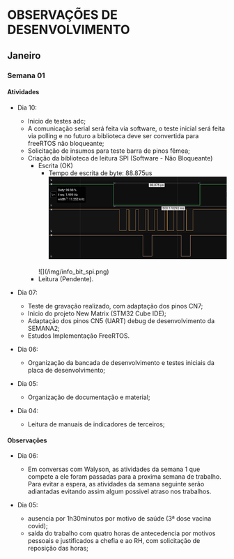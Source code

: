 # OBSERVAÇÕES DE DESENVOLVIMENTO

## Janeiro
### Semana 01
#### Atividades 

- Dia 10:
    - Inicio de testes adc;
    - A comunicação serial será feita via software, o teste inicial será feita via polling e no futuro a biblioteca deve ser convertida para freeRTOS não bloqueante; 
    - Solicitação de insumos para teste barra de pinos fêmea;
    - Criação da biblioteca de leitura SPI (Software - Não Bloqueante) 
        - Escrita (OK)
            - Tempo de escrita de byte: 88.875us
            ![](/img/time_byte_spi_write.png)
            <br>            
            ![](/img/info_bit_spi.png)
            <br>
        - Leitura (Pendente).

- Dia 07:
    - Teste de gravação realizado, com adaptação dos pinos CN7;
    - Inicio do projeto New Matrix (STM32 Cube IDE); 
    - Adaptação dos pinos CN5 (UART) debug de desenvolvimento da SEMANA2;
    - Estudos Implementação FreeRTOS.
- Dia 06:
    - Organização da bancada de desenvolvimento e testes iniciais da placa de desenvolvimento;
- Dia 05: 
    - Organização de documentação e material;
- Dia 04: 
    - Leitura de manuais de indicadores de terceiros;

#### Observações

- Dia 06: 
    - Em conversas com Walyson, as atividades da semana 1 que compete a ele foram passadas para a proxima semana de trabalho. Para evitar a espera, as atividades da semana seguinte serão adiantadas evitando assim algum possivel atraso nos trabalhos.

- Dia 05: 
    - ausencia por 1h30minutos por motivo de saúde (3ª dose vacina covid);
    - saída do trabalho com quatro horas de antecedencia por motivos pessoais e justificados a chefia e ao RH, com solicitação de reposição das horas;

